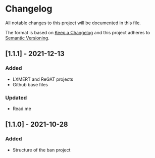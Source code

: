 # Changelog
All notable changes to this project will be documented in this file.

The format is based on [Keep a Changelog](http://keepachangelog.com/en/1.0.0/)
and this project adheres to [Semantic Versioning](http://semver.org/spec/v2.0.0.html).

## [1.1.1] - 2021-12-13
### Added
* LXMERT and ReGAT projects
* Github base files

### Updated
* Read.me

## [1.1.0] - 2021-10-28
### Added
* Structure of the ban project


